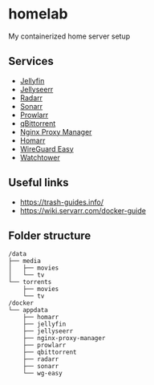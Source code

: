 # homelab

My containerized home server setup

## Services

- [Jellyfin](https://jellyfin.org/)
- [Jellyseerr](https://github.com/Fallenbagel/jellyseerr)
- [Radarr](https://radarr.video/)
- [Sonarr](https://sonarr.tv/)
- [Prowlarr](https://prowlarr.com/)
- [qBittorrent](https://www.qbittorrent.org/)
- [Nginx Proxy Manager](https://nginxproxymanager.com/)
- [Homarr](https://homarr.dev/)
- [WireGuard Easy](https://github.com/wg-easy/wg-easy)
- [Watchtower](https://containrrr.dev/watchtower/)

## Useful links

- https://trash-guides.info/
- https://wiki.servarr.com/docker-guide

## Folder structure

```
/data
├── media
│   ├── movies
│   └── tv
└── torrents
    ├── movies
    └── tv
/docker
└── appdata
    ├── homarr
    ├── jellyfin
    ├── jellyseerr
    ├── nginx-proxy-manager
    ├── prowlarr
    ├── qbittorrent
    ├── radarr
    ├── sonarr
    └── wg-easy
```
